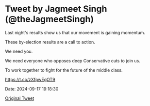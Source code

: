 # Tweet by Jagmeet Singh (@theJagmeetSingh)

Last night's results show us that our movement is gaining momentum. 

These by-election results are a call to action.  

We need you.  

We need everyone who opposes deep Conservative cuts to join us.  

To work together to fight for the future of the middle class.

https://t.co/zXfpwEgOT9

Date: 2024-09-17 19:18:30

[Original Tweet](https://x.com/theJagmeetSingh/status/1836122575073628256)
